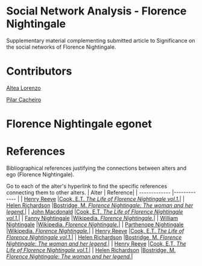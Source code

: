 # Social Network Analysis - Florence Nightingale
Supplementary material complementing submitted article to Significance on the social networks of Florence Nightingale. 

# Contributors
[Altea Lorenzo](https://github.com/altealo)

[Pilar Cacheiro](https://github.com/pilarcacheiro)

# Florence Nightingale egonet

# References
Bibliographical references justifying the connections between alters and ego (Florence Nightingale). 

Go to each of the alter's hyperlink to find the specific references connecting them to other alters.
| Alter  | Reference|
| ------------- |------------- |
| [Henry Reeve](https://github.com/altealo/HenryReeve/blob/master/README.md)  |[Cook, E.T. *The Life of Florence Nightingale vol.1.*](http://www.gutenberg.org/files/40057/40057-h/40057-h.htm)|
| [Helen Richardson](https://github.com/altealo/HelenRichardson/blob/master/README.md)  |[Bostridge, M. *Florence Nightingale: The woman and her legend.*](https://books.google.co.uk/books?id=OsCiBgAAQBAJ&lpg=PR334&pg=PP1#v=onepage&q&f=false)|
| [John Macdonald](https://github.com/altealo/JohnMacdonald/blob/master/README.md)  |[Cook, E.T. *The Life of Florence Nightingale vol.1.*](http://www.gutenberg.org/files/40057/40057-h/40057-h.htm)|
| [Fanny Nightingale](https://github.com/altealo/FannyNightingale/blob/master/README.md)  |[Wikipedia. *Florence Nightingale.*](https://en.wikipedia.org/wiki/Florence_Nightingale#Early_life)|
| [William Nightingale](https://github.com/altealo/WilliamNightingale/blob/master/README.md)  |[Wikipedia. *Florence Nightingale.*](https://en.wikipedia.org/wiki/Florence_Nightingale#Early_life)|
| [Parthenope Nightingale](https://github.com/altealo/ParthenopeNightingale/blob/master/README.md) |[Wikipedia. *Florence Nightingale.*](https://en.wikipedia.org/wiki/Florence_Nightingale#Early_life)|
| [Henry Reeve](https://github.com/altealo/HenryReeve/blob/master/README.md)  |[Cook, E.T. *The Life of Florence Nightingale vol.1.*](http://www.gutenberg.org/files/40057/40057-h/40057-h.htm)|
| [Helen Richardson](https://github.com/altealo/HelenRichardson/blob/master/README.md)  |[Bostridge, M. *Florence Nightingale: The woman and her legend.*](https://books.google.co.uk/books?id=OsCiBgAAQBAJ&lpg=PR334&pg=PP1#v=onepage&q&f=false)|
| [Henry Reeve](https://github.com/altealo/HenryReeve/blob/master/README.md)  |[Cook, E.T. *The Life of Florence Nightingale vol.1.*](http://www.gutenberg.org/files/40057/40057-h/40057-h.htm)|
| [Helen Richardson](https://github.com/altealo/HelenRichardson/blob/master/README.md)  |[Bostridge, M. *Florence Nightingale: The woman and her legend.*](https://books.google.co.uk/books?id=OsCiBgAAQBAJ&lpg=PR334&pg=PP1#v=onepage&q&f=false)|
